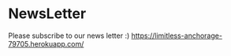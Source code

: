 # NewsLetter
Please subscribe to our news letter :) https://limitless-anchorage-79705.herokuapp.com/
